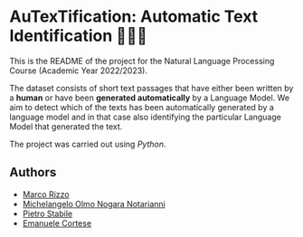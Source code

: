 # AuTexTification: Automatic Text Identification 🤖👩🏻

This is the README of the project for the Natural Language Processing Course (Academic Year 2022/2023).

The dataset consists of short text passages that have either been written by a **human** or have been **generated automatically** by a Language Model.
We aim to detect which of the texts has been automatically generated by a language model and in that case also identifying the particular Language Model that generated the text.

The project was carried out using _Python_.


## Authors
- [Marco Rizzo](https://github.com/RizzoMarco)
- [Michelangelo Olmo Nogara Notarianni]()
- [Pietro Stabile]()
- [Emanuele Cortese]()
